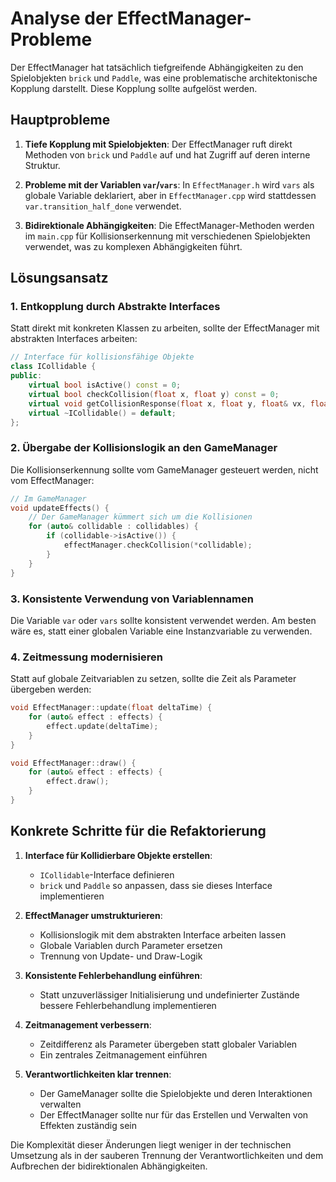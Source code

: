 # Analyse der EffectManager-Probleme

Der EffectManager hat tatsächlich tiefgreifende Abhängigkeiten zu den Spielobjekten `brick` und `Paddle`, was eine problematische architektonische Kopplung darstellt. Diese Kopplung sollte aufgelöst werden.

## Hauptprobleme

1. **Tiefe Kopplung mit Spielobjekten**: Der EffectManager ruft direkt Methoden von `brick` und `Paddle` auf und hat Zugriff auf deren interne Struktur.

2. **Probleme mit der Variablen `var`/`vars`**: In `EffectManager.h` wird `vars` als globale Variable deklariert, aber in `EffectManager.cpp` wird stattdessen `var.transition_half_done` verwendet.

3. **Bidirektionale Abhängigkeiten**: Die EffectManager-Methoden werden im `main.cpp` für Kollisionserkennung mit verschiedenen Spielobjekten verwendet, was zu komplexen Abhängigkeiten führt.

## Lösungsansatz

### 1. Entkopplung durch Abstrakte Interfaces

Statt direkt mit konkreten Klassen zu arbeiten, sollte der EffectManager mit abstrakten Interfaces arbeiten:

```cpp
// Interface für kollisionsfähige Objekte
class ICollidable {
public:
    virtual bool isActive() const = 0;
    virtual bool checkCollision(float x, float y) const = 0;
    virtual void getCollisionResponse(float x, float y, float& vx, float& vy) const = 0;
    virtual ~ICollidable() = default;
};
```

### 2. Übergabe der Kollisionslogik an den GameManager

Die Kollisionserkennung sollte vom GameManager gesteuert werden, nicht vom EffectManager:

```cpp
// Im GameManager
void updateEffects() {
    // Der GameManager kümmert sich um die Kollisionen
    for (auto& collidable : collidables) {
        if (collidable->isActive()) {
            effectManager.checkCollision(*collidable);
        }
    }
}
```

### 3. Konsistente Verwendung von Variablennamen

Die Variable `var` oder `vars` sollte konsistent verwendet werden. Am besten wäre es, statt einer globalen Variable eine Instanzvariable zu verwenden.

### 4. Zeitmessung modernisieren

Statt auf globale Zeitvariablen zu setzen, sollte die Zeit als Parameter übergeben werden:

```cpp
void EffectManager::update(float deltaTime) {
    for (auto& effect : effects) {
        effect.update(deltaTime);
    }
}

void EffectManager::draw() {
    for (auto& effect : effects) {
        effect.draw();
    }
}
```

## Konkrete Schritte für die Refaktorierung

1. **Interface für Kollidierbare Objekte erstellen**:
    - `ICollidable`-Interface definieren
    - `brick` und `Paddle` so anpassen, dass sie dieses Interface implementieren

2. **EffectManager umstrukturieren**:
    - Kollisionslogik mit dem abstrakten Interface arbeiten lassen
    - Globale Variablen durch Parameter ersetzen
    - Trennung von Update- und Draw-Logik

3. **Konsistente Fehlerbehandlung einführen**:
    - Statt unzuverlässiger Initialisierung und undefinierter Zustände bessere Fehlerbehandlung implementieren

4. **Zeitmanagement verbessern**:
    - Zeitdifferenz als Parameter übergeben statt globaler Variablen
    - Ein zentrales Zeitmanagement einführen

5. **Verantwortlichkeiten klar trennen**:
    - Der GameManager sollte die Spielobjekte und deren Interaktionen verwalten
    - Der EffectManager sollte nur für das Erstellen und Verwalten von Effekten zuständig sein

Die Komplexität dieser Änderungen liegt weniger in der technischen Umsetzung als in der sauberen Trennung der Verantwortlichkeiten und dem Aufbrechen der bidirektionalen Abhängigkeiten.
